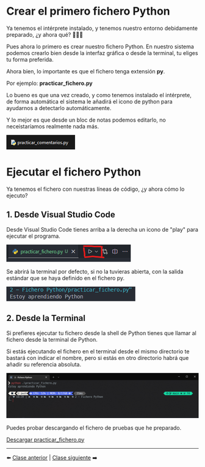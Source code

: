 # Crear el primero fichero Python

Ya tenemos el intérprete instalado, y tenemos nuestro entorno debidamente preparado, ¿y ahora qué? 🤷🏻‍♂️

Pues ahora lo primero es crear nuestro fichero Python. En nuestro sistema podemos crearlo bien desde la interfaz gráfica o desde la terminal, tu eliges tu forma preferida.

Ahora bien, lo importante es que el fichero tenga extensión **py**.

Por ejemplo: **practicar_fichero.py**

Lo bueno es que una vez creado, y como tenemos instalado el intérprete, de forma automática el sistema le añadirá el icono de python para ayudarnos a detectarlo automáticamente.

Y lo mejor es que desde un bloc de notas podemos editarlo, no neceistaríamos realmente nada más.

![Fichero Python](/99_Imagenes/practicar_fichero.png)

# Ejecutar el fichero Python

Ya tenemos el fichero con nuestras líneas de código, ¿y ahora cómo lo ejecuto?

## 1. Desde Visual Studio Code

Desde Visual Studio Code tienes arriba a la derecha un icono de "play" para ejecutar el programa.

![Ejecutar fichero Python desde vscode](/99_Imagenes/ejecutar_fichero_vscode.png)

Se abrirá la terminal por defecto, si no la tuvieras abierta, con la salida estándar que se haya definido en el fichero py.

![Ejecución fichero Python desde vscode](/99_Imagenes/ejecutar_fichero_vscode_salida.png)

## 2. Desde la Terminal

Si prefieres ejecutar tu fichero desde la shell de Python tienes que llamar al fichero desde la terminal de Python. 

Si estás ejecutando el fichero en el terminal desde el mismo directorio te bastará con indicar el nombre, pero si estás en otro directorio habrá que añadir su referencia absoluta.

![Ejecución fichero Python desde terminal](/99_Imagenes/ejecutar_fichero_terminal.png)

Puedes probar descargando el fichero de pruebas que he preparado.

[Descargar practicar_fichero.py]

[Descargar practicar_fichero.py]: practicar_fichero.py

***

⬅️ [Clase anterior](/01_Entorno_de_desarrollo/readme.md) | [Clase siguiente](/03_Comentarios/readme.md) ➡️